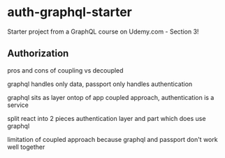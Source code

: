 # auth-graphql-starter
Starter project from a GraphQL course on Udemy.com - Section 3!

## Authorization
pros and cons of coupling vs decoupled

graphql handles only data, passport only handles authentication

graphql sits as layer ontop of app
coupled approach, authentication is a service

split react into 2 pieces
authentication layer
and part which does use graphql

limitation of coupled approach
because graphql and passport don't work well together